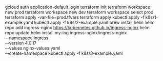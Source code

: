 gcloud auth application-default login
terraform init
terraform workspace new prod
terraform workspace new dev
terraform workspace select prod
terraform apply -var-file=prod.tfvars
terraform apply
kubectl apply -f k8s/1-example.yaml
kubectl apply -f k8s/2-example.yaml
brew install helm
helm repo add ingress-nginx https://kubernetes.github.io/ingress-nginx
helm repo update
helm install my-ing ingress-nginx/ingress-nginx \
 --namespace ingress \
 --version 4.0.17 \
 --values nginx-values.yaml \
 --create-namespace
kubectl apply -f k8s/3-example.yaml